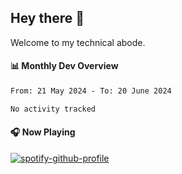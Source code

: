 ## Hey there 👋

Welcome to my technical abode.

#### 📊 Monthly Dev Overview
<!--START_SECTION:waka-->

```txt
From: 21 May 2024 - To: 20 June 2024

No activity tracked
```

<!--END_SECTION:waka-->

#### 🎧 Now Playing

[![spotify-github-profile](https://spotify-github-profile.vercel.app/api/view?uid=james2mid&cover_image=true&theme=natemoo-re)](https://open.spotify.com/user/james2mid?si=2b3baf2b09cb499e)
